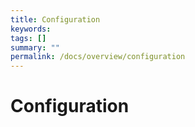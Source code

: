 ```yaml
---
title: Configuration
keywords:
tags: []
summary: ""
permalink: /docs/overview/configuration
---
```


# Configuration